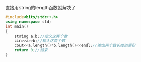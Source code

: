 直接用string的length函数就解决了
```cpp
#include<bits/stdc++.h>
using namespace std;
int main()
{
	string a,b;//定义这两个数
	cin>>a>>b;//输入这两个数
	cout<<a.length()*b.length()<<endl;//输出两个数长度的乘积
	return 0;//结束
}
```